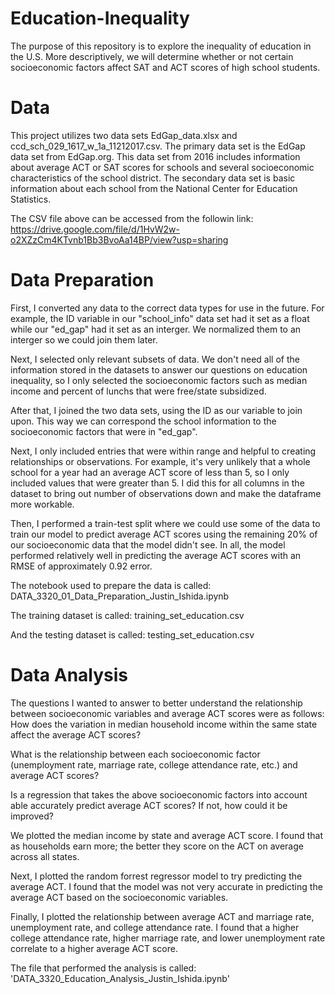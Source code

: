 # Education-Inequality
The purpose of this repository is to explore the inequality of education in the U.S. More descriptively, we will determine whether or not certain socioeconomic factors affect SAT and ACT scores of high school students.

# Data
This project utilizes two data sets EdGap_data.xlsx and ccd_sch_029_1617_w_1a_11212017.csv. The primary data set is the EdGap data set from EdGap.org. This data set from 2016 includes information about average ACT or SAT scores for schools and several socioeconomic characteristics of the school district. The secondary data set is basic information about each school from the National Center for Education Statistics.

The CSV file above can be accessed from the followin link: https://drive.google.com/file/d/1HvW2w-o2XZzCm4KTvnb1Bb3BvoAa14BP/view?usp=sharing

# Data Preparation
First, I converted any data to the correct data types for use in the future. For example, the ID variable in our "school_info" data set had it set as a float while our "ed_gap" had it set as an interger. We normalized them to an interger so we could join them later.

Next, I selected only relevant subsets of data. We don't need all of the information stored in the datasets to answer our questions on education inequality, so I only selected the socioeconomic factors such as median income and percent of lunchs that were free/state subsidized.

After that, I joined the two data sets, using the ID as our variable to join upon. This way we can correspond the school information to the socioeconomic factors that were in "ed_gap".  

Next, I only included entries that were within range and helpful to creating relationships or observations. For example, it's very unlikely that a whole school for a year had an average ACT score of less than 5, so I only included values that were greater than 5. I did this for all columns in the dataset to bring out number of observations down and make the dataframe more workable. 

Then, I performed a train-test split where we could use some of the data to train our model to predict average ACT scores using the remaining 20% of our socioeconomic data that the model didn't see. In all, the model performed relatively well in predicting the average ACT scores with an RMSE of approximately 0.92 error.

The notebook used to prepare the data is called: DATA_3320_01_Data_Preparation_Justin_Ishida.ipynb

The training dataset is called: training_set_education.csv

And the testing dataset is called: testing_set_education.csv

# Data Analysis
The questions I wanted to answer to better understand the relationship between socioeconomic variables and average ACT scores were as follows: How does the variation in median household income within the same state affect the average ACT scores?

What is the relationship between each socioeconomic factor (unemployment rate, marriage rate, college attendance rate, etc.) and average ACT scores?

Is a regression that takes the above socioeconomic factors into account able accurately predict average ACT scores? If not, how could it be improved?

We plotted the median income by state and average ACT score. I found that as households earn more; the better they score on the ACT on average across all states.

Next, I plotted the random forrest regressor model to try predicting the average ACT. I found that the model was not very accurate in predicting the average ACT based on the socioeconomic variables. 

Finally, I plotted the relationship between average ACT and marriage rate, unemployment rate, and college attendance rate. I found that a higher college attendance rate, higher marriage rate, and lower unemployment rate correlate to a higher average ACT score. 

The file that performed the analysis is called: 'DATA_3320_Education_Analysis_Justin_Ishida.ipynb'
